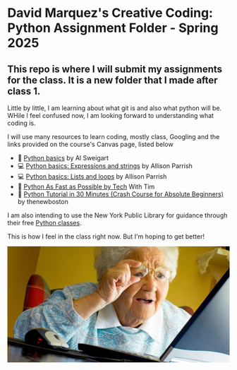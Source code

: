 # David Marquez's Creative Coding: Python Assignment Folder - Spring 2025
## This repo is where I will submit my assignments for the class. It is a new folder that I made after class 1.

Little by little, I am learning about what git is and also what python will be. WHile I feel confused now, I am looking forward to understanding what coding is.

I will use many resources to learn coding, mostly class, Googling and the links provided on the course's Canvas page, listed below
- 📕 [Python basics](https://automatetheboringstuff.com/2e/chapter1/) by Al Sweigart
- 💻 [Python basics: Expressions and strings](https://github.com/aparrish/rwet/blob/master/expressions-and-strings.ipynb) by Allison Parrish
- 💻 [Python basics: Lists and loops](https://github.com/aparrish/progdat/blob/main/lists.ipynb) by Allison Parrish
- 🎥 [Python As Fast as Possible by Tech](https://www.youtube.com/watch?v=VchuKL44s6E) With Tim
- 🎥 [Python Tutorial in 30 Minutes (Crash Course for Absolute Beginners)](https://www.youtube.com/watch?v=WEm3EUdicDg) by thenewboston

I am also intending to use the New York Public Library for guidance through their free [Python classes](https://www.nypl.org/techconnect).



This is how I feel in the class right now. But I'm hoping to get better!

![old_lady.jpeg](old_lady.jpeg) 